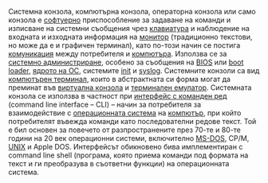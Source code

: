 Системна конзола, компютърна конзола, операторна конзола или само конзола е [софтуерно](https://bg.wikipedia.org/wiki/%D0%A1%D0%BE%D1%84%D1%82%D1%83%D0%B5%D1%80) приспособление за задаване на команди и изписване на системни съобщения чрез [клавиатура](https://bg.wikipedia.org/wiki/%D0%9A%D0%BB%D0%B0%D0%B2%D0%B8%D0%B0%D1%82%D1%83%D1%80%D0%B0_(%D1%85%D0%B0%D1%80%D0%B4%D1%83%D0%B5%D1%80)) и наблюдение на входната и изходната информация на [монитор](https://bg.wikipedia.org/wiki/%D0%9C%D0%BE%D0%BD%D0%B8%D1%82%D0%BE%D1%80) (традиционно текстови, но може да е и графичен терминал), като по-този начин се постига [комуникация](https://bg.wikipedia.org/wiki/%D0%9A%D0%BE%D0%BC%D1%83%D0%BD%D0%B8%D0%BA%D0%B0%D1%86%D0%B8%D1%8F) между потребителя и [компютъра](https://bg.wikipedia.org/wiki/%D0%9A%D0%BE%D0%BC%D0%BF%D1%8E%D1%82%D1%8A%D1%80). Използва се за [системно администриране](https://bg.wikipedia.org/wiki/%D0%A1%D0%B8%D1%81%D1%82%D0%B5%D0%BC%D0%BD%D0%BE_%D0%B0%D0%B4%D0%BC%D0%B8%D0%BD%D0%B8%D1%81%D1%82%D1%80%D0%B8%D1%80%D0%B0%D0%BD%D0%B5), особено за съобщения на [BIOS](https://bg.wikipedia.org/wiki/BIOS) или [boot loader](https://bg.wikipedia.org/wiki/Boot_loader), [ядрото на ОС](https://bg.wikipedia.org/wiki/%D0%AF%D0%B4%D1%80%D0%BE_(%D0%BE%D0%BF%D0%B5%D1%80%D0%B0%D1%86%D0%B8%D0%BE%D0%BD%D0%BD%D0%B0_%D1%81%D0%B8%D1%81%D1%82%D0%B5%D0%BC%D0%B0)), системите [init](https://bg.wikipedia.org/w/index.php?title=Init&action=edit&redlink=1) и [syslog](https://bg.wikipedia.org/wiki/Syslog). Системните конзоли са вид [компютърен терминал](https://bg.wikipedia.org/wiki/%D0%9A%D0%BE%D0%BC%D0%BF%D1%8E%D1%82%D1%8A%D1%80%D0%B5%D0%BD_%D1%82%D0%B5%D1%80%D0%BC%D0%B8%D0%BD%D0%B0%D0%BB), които в абстрактната си форма могат да преминат във [виртуална конзола](https://bg.wikipedia.org/w/index.php?title=%D0%92%D0%B8%D1%80%D1%82%D1%83%D0%B0%D0%BB%D0%BD%D0%B0_%D0%BA%D0%BE%D0%BD%D0%B7%D0%BE%D0%BB%D0%B0&action=edit&redlink=1) и [терминален емулатор](https://bg.wikipedia.org/wiki/%D0%A2%D0%B5%D1%80%D0%BC%D0%B8%D0%BD%D0%B0%D0%BB%D0%B5%D0%BD_%D0%B5%D0%BC%D1%83%D0%BB%D0%B0%D1%82%D0%BE%D1%80). Системната конзола се използва в частност при [интерфейс с команден ред](https://bg.wikipedia.org/wiki/%D0%98%D0%BD%D1%82%D0%B5%D1%80%D1%84%D0%B5%D0%B9%D1%81_%D1%81_%D0%BA%D0%BE%D0%BC%D0%B0%D0%BD%D0%B4%D0%B5%D0%BD_%D1%80%D0%B5%D0%B4) (command line interface – CLI) – начин за потребителя за взаимодействие с [операционната система](https://bg.wikipedia.org/wiki/%D0%9E%D0%BF%D0%B5%D1%80%D0%B0%D1%86%D0%B8%D0%BE%D0%BD%D0%BD%D0%B0_%D1%81%D0%B8%D1%81%D1%82%D0%B5%D0%BC%D0%B0) на [компютър](https://bg.wikipedia.org/wiki/%D0%9A%D0%BE%D0%BC%D0%BF%D1%8E%D1%82%D1%8A%D1%80), при който потребителят въвежда команди като последователни редове текст. Той е бил основен за повечето от разпространените през 70-те и 80-те години на 20 век операционни системи, включително [MS-DOS](https://bg.wikipedia.org/wiki/MS-DOS), CP/M, [UNIX](https://bg.wikipedia.org/wiki/UNIX) и Apple DOS. Интерфейсът обикновено бива имплементиран с command line shell (програма, която приема команди под формата на текст и ги преобразува в съответни функции) на операционната система.